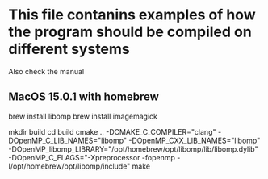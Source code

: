 # This file contanins examples of how the program should be compiled on different systems
Also check the manual

## MacOS 15.0.1 with homebrew
brew install libomp
brew install imagemagick

mkdir build
cd build
cmake .. -DCMAKE_C_COMPILER="clang" -DOpenMP_C_LIB_NAMES="libomp" -DOpenMP_CXX_LIB_NAMES="libomp" -DOpenMP_libomp_LIBRARY="/opt/homebrew/opt/libomp/lib/libomp.dylib" -DOpenMP_C_FLAGS="-Xpreprocessor -fopenmp -I/opt/homebrew/opt/libomp/include"
make
